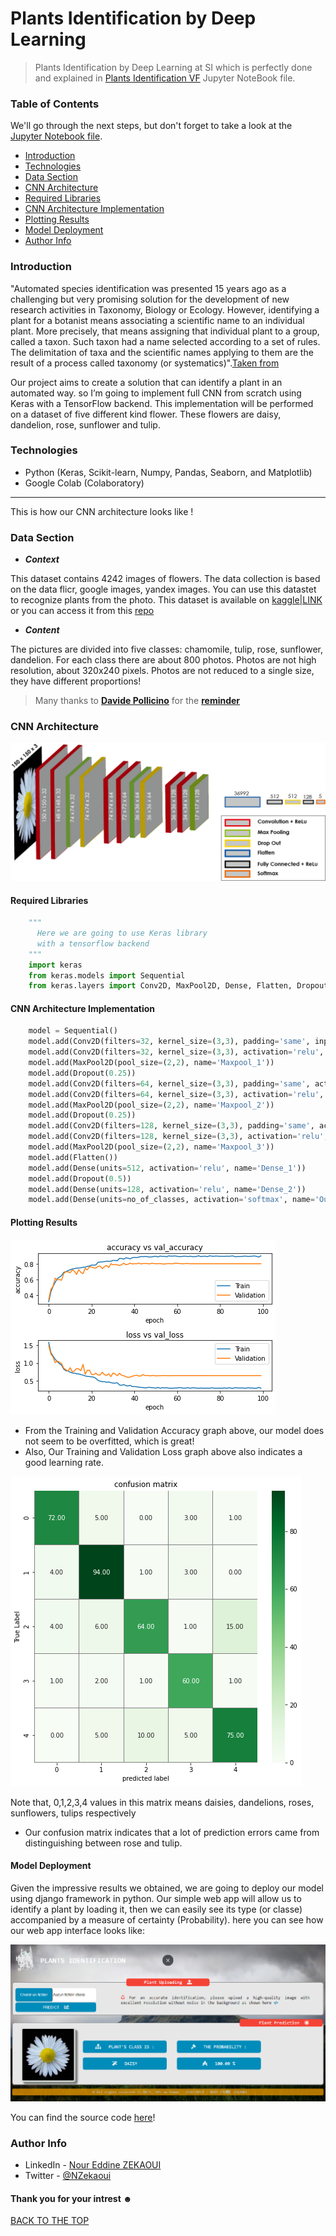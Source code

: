 # Plants Identification by Deep Learning
>Plants Identification by Deep Learning at SI which is perfectly done and explained in [Plants Identification VF](./notebooks/Plants_Idenification_VF.ipynb) Jupyter NoteBook file.


### Table of Contents
We'll go through the next steps, but don't forget to take a look at the [Jupyter Notebook file](./notebooks/Plants_Idenification_VF.ipynb).

- [Introduction](#introduction)
- [Technologies](#technologies)
- [Data Section](#data-section)
- [CNN Architecture](#cnn-architecture)
- [Required Libraries](#required-libraries)
- [CNN Architecture Implementation](#cnn-architecture-implementation)
- [Plotting Results](#plotting-results)
- [Model Deployment](#model-deployment)
- [Author Info](#author-info)
### Introduction

"Automated species identification was presented 15 years ago as a challenging but very promising solution for the development of new research activities in Taxonomy, Biology or Ecology. However, identifying a plant for a botanist means associating a scientific name to an individual plant. More precisely, that means assigning that individual plant to a group, called a taxon. Such taxon had a name selected according to a set of rules. The delimitation of taxa and the scientific names applying to them are the result of a process called taxonomy (or systematics)".[Taken from](https://hal.archives-ouvertes.fr/hal-01913277/document)

Our project aims to create a solution that can identify a plant in an automated way. so I’m going to implement full CNN from scratch using Keras with a TensorFlow backend. This implementation will be performed on a dataset of five different kind flower. These flowers are daisy, dandelion, rose, sunflower and tulip.

### Technologies

- Python (Keras, Scikit-learn, Numpy, Pandas, Seaborn, and Matplotlib)
- Google Colab (Colaboratory)

---
This is how our CNN architecture looks like !

### Data Section

* ***Context***

This dataset contains 4242 images of flowers. The data collection is based on the data flicr, google images, yandex images. You can use this datastet to recognize plants from the photo. This dataset is available on [kaggle|LINK](https://www.kaggle.com/alxmamaev/flowers-recognition) or you can access it from this [repo](./data)

* ***Content***

The pictures are divided into five classes: chamomile, tulip, rose, sunflower, dandelion. For each class there are about 800 photos. Photos are not high resolution, about 320x240 pixels. Photos are not reduced to a single size, they have different proportions!

> Many thanks to **[Davide Pollicino](https://github.com/omonimus1)** for the **[reminder](https://github.com/zekaouinoureddine/Plants_Identification_DL_SI/issues/1)**
### CNN Architecture
![architecture.png](./assets/architecture.png)

#### Required Libraries

```python
    """
      Here we are going to use Keras library 
      with a tensorflow backend
    """
    import keras
    from keras.models import Sequential
    from keras.layers import Conv2D, MaxPool2D, Dense, Flatten, Dropout
```
#### CNN Architecture Implementation 

```python
    model = Sequential() 
    model.add(Conv2D(filters=32, kernel_size=(3,3), padding='same', input_shape=X_train.shape[1:], activation='relu', name='Conv2D_1'))    
    model.add(Conv2D(filters=32, kernel_size=(3,3), activation='relu', name='Conv2D_2')) 
    model.add(MaxPool2D(pool_size=(2,2), name='Maxpool_1')) 
    model.add(Dropout(0.25)) 
    model.add(Conv2D(filters=64, kernel_size=(3,3), padding='same', activation='relu', name='Conv2D_3')) 
    model.add(Conv2D(filters=64, kernel_size=(3,3), activation='relu', name='Conv2D_4')) 
    model.add(MaxPool2D(pool_size=(2,2), name='Maxpool_2')) 
    model.add(Dropout(0.25)) 
    model.add(Conv2D(filters=128, kernel_size=(3,3), padding='same', activation='relu', name='Conv2D_5')) 
    model.add(Conv2D(filters=128, kernel_size=(3,3), activation='relu', name='Conv2D_6')) 
    model.add(MaxPool2D(pool_size=(2,2), name='Maxpool_3')) 
    model.add(Flatten()) 
    model.add(Dense(units=512, activation='relu', name='Dense_1')) 
    model.add(Dropout(0.5)) 
    model.add(Dense(units=128, activation='relu', name='Dense_2')) 
    model.add(Dense(units=no_of_classes, activation='softmax', name='Output'))   
```
#### Plotting Results
![graph.png](./assets/graph.png)

- From the Training and Validation Accuracy graph above, our model does not seem to be overfitted, which is great!
- Also, Our Training and Validation Loss graph above also indicates a good learning rate.

![matrix.png](./assets/matrix.png)

Note that, 0,1,2,3,4 values in this matrix means daisies, dandelions, roses, sunflowers, tulips respectively
- Our confusion matrix indicates that a lot of prediction errors came from distinguishing between rose and tulip.
#### Model Deployment
Given the impressive results we obtained, we are going to deploy our model using django framework in python. Our simple web app will allow us to identify a plant by loading it, then we can easily see its type (or classe) accompanied by a measure of certainty (Probability).
here you can see how our web app interface looks like:

![webapp.PNG](./assets/webapp.PNG)

You can find the source code [here](https://github.com/zekaouinoureddine/Plants_Identification_DL_Model_Deployment_Django)!
### Author Info

- LinkedIn - [Nour Eddine ZEKAOUI](https://www.linkedin.com/in/nour-eddine-zekaoui-ba43b1177/)
- Twitter - [@NZekaoui](https://twitter.com/NZekaoui)
#### Thank you for your intrest ☻

[BACK TO THE TOP](#plants-identification-by-deep-learning)
